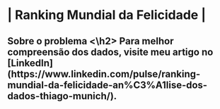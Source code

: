 <h1>| Ranking Mundial da Felicidade |</h1>

<h2> Sobre o problema <\h2>
Para melhor compreensão dos dados, visite meu artigo no [LinkedIn](https://www.linkedin.com/pulse/ranking-mundial-da-felicidade-an%C3%A1lise-dos-dados-thiago-munich/).

